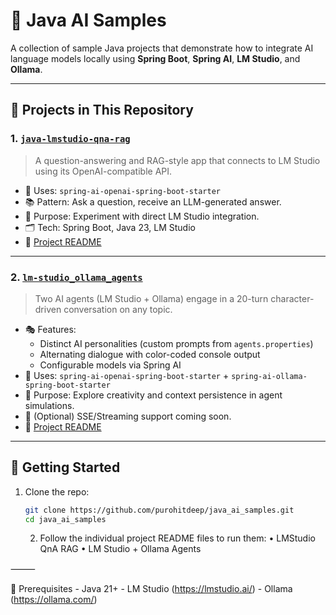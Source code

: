 # 🤖 Java AI Samples

A collection of sample Java projects that demonstrate how to integrate AI language models locally using **Spring Boot**, **Spring AI**, **LM Studio**, and **Ollama**.

---

## 📁 Projects in This Repository

### 1. [`java-lmstudio-qna-rag`](./java-lmstudio-qna-rag)

> A question-answering and RAG-style app that connects to LM Studio using its OpenAI-compatible API.

- 🔧 Uses: `spring-ai-openai-spring-boot-starter`
- 📚 Pattern: Ask a question, receive an LLM-generated answer.
- 🎯 Purpose: Experiment with direct LM Studio integration.
- 🗂 Tech: Spring Boot, Java 23, LM Studio
- 🔗 [Project README](./java-lmstudio-qna-rag/README.md)

---

### 2. [`lm-studio_ollama_agents`](./lm-studio_ollama_agents)

> Two AI agents (LM Studio + Ollama) engage in a 20-turn character-driven conversation on any topic.

- 🎭 Features:
  - Distinct AI personalities (custom prompts from `agents.properties`)
  - Alternating dialogue with color-coded console output
  - Configurable models via Spring AI
- 🔧 Uses: `spring-ai-openai-spring-boot-starter` + `spring-ai-ollama-spring-boot-starter`
- 🎯 Purpose: Explore creativity and context persistence in agent simulations.
- 📡 (Optional) SSE/Streaming support coming soon.
- 🔗 [Project README](./lm-studio_ollama_agents/README.md)

---

## 🚀 Getting Started

1. Clone the repo:
   ```bash
   git clone https://github.com/purohitdeep/java_ai_samples.git
   cd java_ai_samples
    ```
	2.	Follow the individual project README files to run them:
	•	LMStudio QnA RAG
	•	LM Studio + Ollama Agents

⸻

🧰 Prerequisites
	- Java 21+
	- LM Studio (https://lmstudio.ai/)
	- Ollama (https://ollama.com/)


